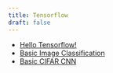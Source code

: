 ```yaml
---
title: Tensorflow
draft: false
---
```


* [Hello Tensorflow!](hello-tensorflow)
* [Basic Image Classification](basic-image-classification)
* [Basic CIFAR CNN](basic-cifar-cnn)